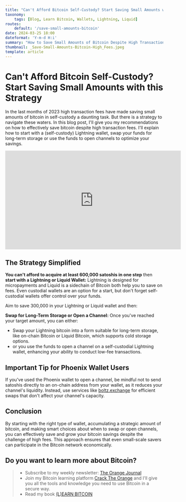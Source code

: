 ```yaml
---
title: "Can't Afford Bitcoin Self-Custody? Start Saving Small Amounts with this Strategy"
taxonomy:
    tags: [Blog, Learn Bitcoin, Wallets, Lightning, Liquid]
routes:
    default: '/save-small-amounts-bitcoin'
date: 2024-03-25 18:00
dateformat: 'Y-m-d H:i'
summary: "How to Save Small Amounts of Bitcoin Despite High Transactions Fees: Recommended Strategy with Lightning or Liquid."
thumbnail: _Save-Small-Amounts-Bitcoin-High_Fees.jpeg
template: article
---
```


# Can't Afford Bitcoin Self-Custody? Start Saving Small Amounts with this Strategy

In the last months of 2023 high transaction fees have made saving small amounts of bitcoin in self-custody a daunting task. But there is a strategy to navigate these waters. In this blog post, I'll give you my recommendations on how to effectively save bitcoin despite high transaction fees. I'll explain how to start with a (self-custody) Lightning wallet, swap your funds for long-term storage or use the funds to open channels to optimize your savings. 

<iframe width="560" height="315" src="https://www.youtube.com/embed/5ygfc14kSiw" title="YouTube video player" frameborder="0" allow="accelerometer; autoplay; clipboard-write; encrypted-media; gyroscope; picture-in-picture; web-share" allowfullscreen></iframe>

## The Strategy Simplified

**You can't afford to acquire at least 600,000 satoshis in one step** then **start with a Lightning or Liquid Wallet:** Lightning is designed for micropayments and Liquid is a sidechain of Bitcoin both help you to save on fees. Even custodial wallets are an option for a start, but don't forget self-custodial wallets offer control over your funds.

Aim to save 300,000 in your Lightning or Liquid wallet and then:

**Swap for Long-Term Storage or Open a Channel:** Once you've reached your target amount, you can either:
* Swap your Lightning bitcoin into a form suitable for long-term storage, like on-chain Bitcoin or Liquid Bitcoin, which supports cold storage options.
* or you use the funds to open a channel on a self-custodial Lightning wallet, enhancing your ability to conduct low-fee transactions.

## Important Tip for Phoenix Wallet Users

If you've used the Phoenix wallet to open a channel, be mindful not to send satoshis directly to an on-chain address from your wallet, as it reduces your channel's liquidity. Instead, use services like [boltz.exchange](https://youtu.be/VOv2IzQdln8) for efficient swaps that don't affect your channel's capacity.

## Conclusion

By starting with the right type of wallet, accumulating a strategic amount of bitcoin, and making smart choices about when to swap or open channels, you can effectively save and grow your bitcoin savings despite the challenge of high fees. This approach ensures that even small-scale savers can participate in the Bitcoin network economically.

## Do you want to learn more about Bitcoin? 

> * Subscribe to my weekly newsletter: [The Orange Journal](https://anita.link/news)
> * Join my Bitcoin learning platform [Crack The Orange](https://cracktheorange.com) and I'll give you all the tools and knowledge you need to use Bitcoin in a secure way.
> * Read my book [(L)EARN BITCOIN](https://learnbitcoin.link/)



